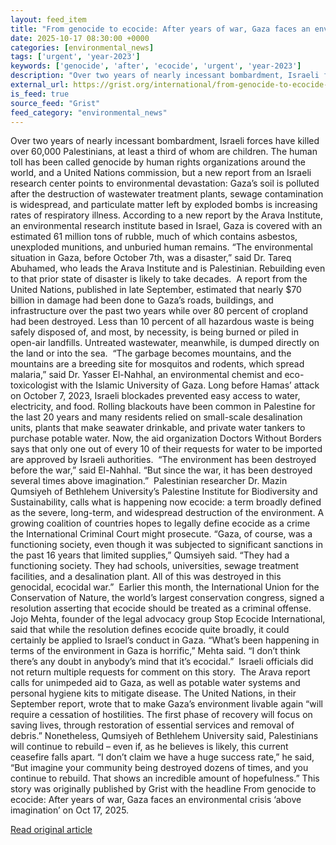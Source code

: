 ```yaml
---
layout: feed_item
title: "From genocide to ecocide: After years of war, Gaza faces an environmental crisis ‘above imagination’"
date: 2025-10-17 08:30:00 +0000
categories: [environmental_news]
tags: ['urgent', 'year-2023']
keywords: ['genocide', 'after', 'ecocide', 'urgent', 'year-2023']
description: "Over two years of nearly incessant bombardment, Israeli forces have killed over 60,000 Palestinians, at least a third of whom are children"
external_url: https://grist.org/international/from-genocide-to-ecocide-after-years-of-war-gaza-faces-an-environmental-crisis-above-imagination/
is_feed: true
source_feed: "Grist"
feed_category: "environmental_news"
---
```


Over two years of nearly incessant bombardment, Israeli forces have killed over 60,000 Palestinians, at least a third of whom are children. The human toll has been called genocide by human rights organizations around the world, and a United Nations commission, but a new report from an Israeli research center points to environmental devastation: Gaza’s soil is polluted after the destruction of wastewater treatment plants, sewage contamination is widespread, and particulate matter left by exploded bombs is increasing rates of respiratory illness. According to a new report by the Arava Institute, an environmental research institute based in Israel, Gaza is covered with an estimated 61 million tons of rubble, much of which contains asbestos, unexploded munitions, and unburied human remains. “The environmental situation in Gaza, before October 7th, was a disaster,” said Dr. Tareq Abuhamed, who leads the Arava Institute and is Palestinian. Rebuilding even to that prior state of disaster is likely to take decades.&nbsp; A report from the United Nations, published in late September, estimated that nearly $70 billion in damage had been done to Gaza’s roads, buildings, and infrastructure over the past two years while over 80 percent of cropland had been destroyed. Less than 10 percent of all hazardous waste is being safely disposed of, and most, by necessity, is being burned or piled in open-air landfills. Untreated wastewater, meanwhile, is dumped directly on the land or into the sea.&nbsp; “The garbage becomes mountains, and the mountains are a breeding site for mosquitos and rodents, which spread malaria,” said Dr. Yasser El-Nahhal, an environmental chemist and eco-toxicologist with the Islamic University of Gaza. Long before Hamas’ attack on October 7, 2023, Israeli blockades prevented easy access to water, electricity, and food. Rolling blackouts have been common in Palestine for the last 20 years and many residents relied on small-scale desalination units, plants that make seawater drinkable, and private water tankers to purchase potable water. Now, the aid organization Doctors Without Borders says that only one out of every 10 of their requests for water to be imported are approved by Israeli authorities.&nbsp; “The environment has been destroyed before the war,” said El-Nahhal. “But since the war, it has been destroyed several times above imagination.”&nbsp; Palestinian researcher Dr. Mazin Qumsiyeh of Bethlehem University’s Palestine Institute for Biodiversity and Sustainability, calls what is happening now ecocide: a term broadly defined as the severe, long-term, and widespread destruction of the environment. A growing coalition of countries hopes to legally define ecocide as a crime the International Criminal Court might prosecute. “Gaza, of course, was a functioning society, even though it was subjected to significant sanctions in the past 16 years that limited supplies,” Qumsiyeh said. “They had a functioning society. They had schools, universities, sewage treatment facilities, and a desalination plant. All of this was destroyed in this genocidal, ecocidal war.”&nbsp; Earlier this month, the International Union for the Conservation of Nature, the world’s largest conservation congress, signed a resolution asserting that ecocide should be treated as a criminal offense. Jojo Mehta, founder of the legal advocacy group Stop Ecocide International, said that while the resolution defines ecocide quite broadly, it could certainly be applied to Israel’s conduct in Gaza. “What’s been happening in terms of the environment in Gaza is horrific,” Mehta said. “I don’t think there’s any doubt in anybody’s mind that it’s ecocidal.”&nbsp; Israeli officials did not return multiple requests for comment on this story.&nbsp; The Arava report calls for unimpeded aid to Gaza, as well as potable water systems and personal hygiene kits to mitigate disease. The United Nations, in their September report, wrote that to make Gaza’s environment livable again “will require a cessation of hostilities. The first phase of recovery will focus on saving lives, through restoration of essential services and removal of debris.” Nonetheless, Qumsiyeh of Bethlehem University said, Palestinians will continue to rebuild – even if, as he believes is likely, this current ceasefire falls apart. “I don&#8217;t claim we have a huge success rate,” he said, “But imagine your community being destroyed dozens of times, and you continue to rebuild. That shows an incredible amount of hopefulness.” This story was originally published by Grist with the headline From genocide to ecocide: After years of war, Gaza faces an environmental crisis ‘above imagination’ on Oct 17, 2025.

[Read original article](https://grist.org/international/from-genocide-to-ecocide-after-years-of-war-gaza-faces-an-environmental-crisis-above-imagination/)
